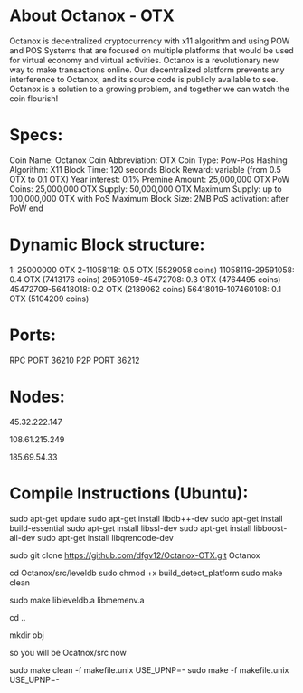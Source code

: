 About Octanox - OTX 
===================
Octanox is decentralized cryptocurrency with x11 algorithm and using POW and POS Systems that are focused on multiple platforms that would be used for virtual economy and virtual activities. Octanox is a revolutionary new way to make transactions online. Our decentralized platform prevents any interference to Octanox, and its source code is publicly available to see. Octanox is a solution to a growing problem, and together we can watch the coin flourish!

Specs:
=====

Coin Name: Octanox
Coin Abbreviation: OTX
Coin Type: Pow-Pos
Hashing Algorithm: X11
Block Time: 120 seconds
Block Reward: variable (from 0.5 OTX to 0.1 OTX)
Year interest: 0.1%
Premine Amount: 25,000,000 OTX
PoW Coins: 25,000,000 OTX
Supply: 50,000,000 OTX
Maximum Supply: up to 100,000,000 OTX with PoS
Maximum Block Size: 2MB
PoS activation: after PoW end


Dynamic Block structure:
========================

1: 25000000 OTX
2-11058118: 0.5 OTX (5529058 coins)
11058119-29591058: 0.4 OTX (7413176 coins)
29591059-45472708: 0.3 OTX (4764495 coins)
45472709-56418018: 0.2 OTX (2189062 coins)
56418019-107460108: 0.1 OTX (5104209 coins)

Ports:
======
RPC PORT 36210 
P2P PORT 36212 

Nodes:
======
45.32.222.147

108.61.215.249

185.69.54.33


Compile Instructions (Ubuntu):
==============================

sudo apt-get update
sudo apt-get install libdb++-dev
sudo apt-get install build-essential
sudo apt-get install libssl-dev
sudo apt-get install libboost-all-dev
sudo apt-get install libqrencode-dev

sudo git clone https://github.com/dfgv12/Octanox-OTX.git Octanox


cd Octanox/src/leveldb
sudo chmod +x build_detect_platform
sudo make clean

sudo make libleveldb.a libmemenv.a

cd ..

mkdir obj

so you will be Ocatnox/src now

sudo make clean -f makefile.unix USE_UPNP=-
sudo make -f makefile.unix USE_UPNP=-




